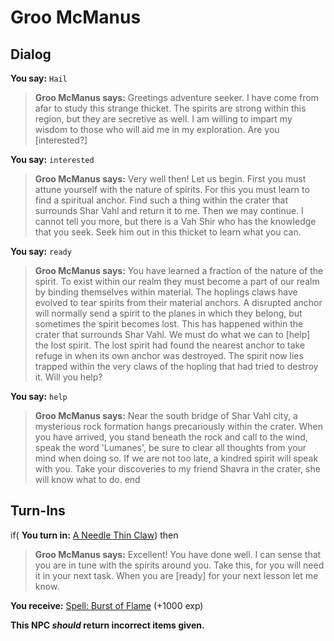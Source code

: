 # Groo McManus
## Dialog

**You say:** `Hail`



>**Groo McManus says:** Greetings adventure seeker. I have come from afar to study this strange thicket. The spirits are strong within this region, but they are secretive as well.  I am willing to impart my wisdom to those who will aid me in my exploration. Are you [interested?]

**You say:** `interested`



>**Groo McManus says:** Very well then! Let us begin.  First you must attune yourself with the nature of spirits. For this you must learn to find a spiritual anchor. Find such a thing within the crater that surrounds Shar Vahl and return it to me.  Then we may continue. I cannot tell you more, but there is a Vah Shir who has the knowledge that you seek. Seek him out in this thicket to learn what you can.

**You say:** `ready`



>**Groo McManus says:** You have learned a fraction of the nature of the spirit. To exist within our realm they must become a part of our realm by binding themselves within material. The hoplings claws have evolved to tear spirits from their material anchors. A disrupted anchor will normally send a spirit to the planes in which they belong, but sometimes the spirit becomes lost. This has happened within the crater that surrounds Shar Vahl. We must do what we can to [help] the lost spirit. The lost spirit had found the nearest anchor to take refuge in when its own anchor was destroyed. The spirit now lies trapped within the very claws of the hopling that had tried to destroy it. Will you help?

**You say:** `help`



>**Groo McManus says:** Near the south bridge of Shar Vahl city, a mysterious rock formation hangs precariously within the crater. When you have arrived, you stand beneath the rock and call to the wind, speak the word 'Lumanes', be sure to clear all thoughts from your mind when doing so. If we are not too late, a kindred spirit will speak with you. Take your discoveries to my friend Shavra in the crater, she will know what to do.
end

## Turn-Ins



if( **You turn in:** [A Needle Thin Claw](/item/30601)) then


>**Groo McManus says:** Excellent! You have done well.  I can sense that you are in tune with the spirits around you. Take this, for you will need it in your next task. When you are [ready] for your next lesson let me know.


 **You receive:**  [Spell: Burst of Flame](/item/15093) (+1000 exp)

**This NPC *should* return incorrect items given.**
